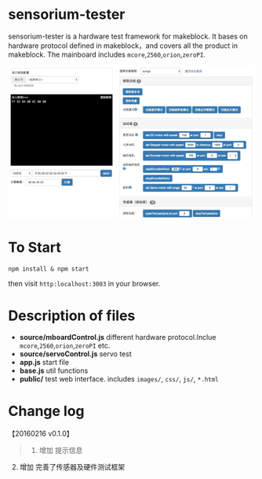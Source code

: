 # sensorium-tester
sensorium-tester is a hardware test framework for makeblock. It bases on hardware protocol defined in makeblock，and covers
all the product in makeblock. The mainboard includes `mcore`,`2560`,`orion`,`zeroPI`.

![demo ui](/public/images/demo.png)

# To Start

    npm install & npm start

then visit `http:localhost:3003` in your browser.

# Description of files

- **source/mboardControl.js** different hardware protocol.Inclue `mcore`,`2560`,`orion`,`zeroPI` etc.
- **source/servoControl.js** servo test
- **app.js** start file
- **base.js** util functions
- **public/**  test web interface. includes `images/`, `css/`, `js/`, `*.html`

# Change log
【20160216 v0.1.0】
>1. 增加 提示信息
2. 增加 完善了传感器及硬件测试框架

